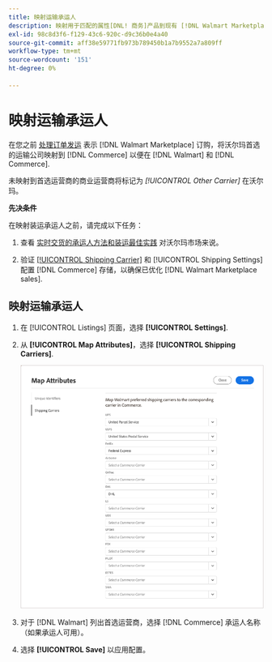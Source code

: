 ```yaml
---
title: 映射运输承运人
description: 映射用于匹配的属性[DNL! 商务]产品到现有 [!DNL Walmart Marketplace] 列表和同步数据 [!DNL Channel Manager] 和 [!DNL Walmart].
exl-id: 98c8d3f6-f129-43c6-920c-d9c36b0e4a40
source-git-commit: aff38e59771fb973b789450b1a7b9552a7a809ff
workflow-type: tm+mt
source-wordcount: '151'
ht-degree: 0%

---
```



# 映射运输承运人

在您之前 [处理订单发运](process-orders.md#ship-an-order) 表示 [!DNL Walmart Marketplace] 订购，将沃尔玛首选的运输公司映射到 [!DNL Commerce] 以便在 [!DNL Walmart] 和 [!DNL Commerce].

未映射到首选运营商的商业运营商将标记为 *[!UICONTROL Other Carrier]* 在沃尔玛。

**先决条件**

在映射装运承运人之前，请完成以下任务：

1. 查看 [实时交货的承运人方法和装运最佳实践](https://sellerhelp.walmart.com/s/guide?article=000009473) 对沃尔玛市场来说。

1. 验证 [[!UICONTROL Shipping Carrier]](https://docs.magento.com/user-guide/shipping/carriers.html) 和 [!UICONTROL Shipping Settings] 配置 [!DNL Commerce] 存储，以确保已优化 [!DNL Walmart Marketplace sales].

## 映射运输承运人

1. 在 [!UICONTROL Listings] 页面，选择 **[!UICONTROL Settings]**.

1. 从 **[!UICONTROL Map Attributes]**，选择 **[!UICONTROL Shipping Carriers]**.

   ![映射运输承运人](assets/map-shipping-carriers.png)

1. 对于 [!DNL Walmart] 列出首选运营商，选择 [!DNL Commerce] 承运人名称（如果承运人可用）。

1. 选择 **[!UICONTROL Save]** 以应用配置。
